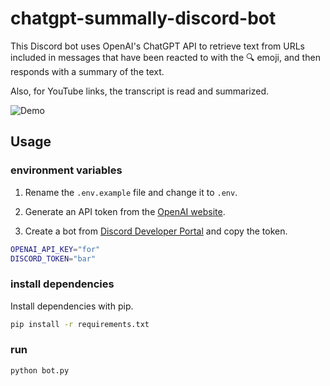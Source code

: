 # chatgpt-summally-discord-bot

This Discord bot uses OpenAI's ChatGPT API to retrieve text from URLs included in messages that have been reacted to with the 🔍 emoji, and then responds with a summary of the text.

Also, for YouTube links, the transcript is read and summarized.

![Demo](https://user-images.githubusercontent.com/91340399/232278806-e6275b49-329a-4fe7-86eb-8b71beda4c92.png)

## Usage

### environment variables

1. Rename the `.env.example` file and change it to `.env`.

2. Generate an API token from the [OpenAI website](https://platform.openai.com/account/api-keys).

3. Create a bot from [Discord Developer Portal](https://discord.com/developers/applications) and copy the token.

```bash
OPENAI_API_KEY="for"
DISCORD_TOKEN="bar"
```

### install dependencies

Install dependencies with pip.

```bash
pip install -r requirements.txt
```

### run

```bash
python bot.py
```
